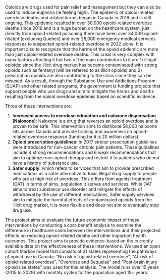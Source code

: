 
Opioids are drugs used for pain relief and management but they can also be used to induce euphoria (ie feeling high). The epidemic of opioid-related overdose deaths and related harms began in Canada in 2016 and is still ongoing. This epidemic resulted in over 30,000 opioid-related overdose deaths since 2016 and is a huge burden on the healthcare system, just directly from opioid-related poisoning there have been over 34,000 opioid-related (excluding Quebec) and over 28,000 emergency medical services responses to suspected opioid-related overdose in 2022 alone. It is important also to recognize that the harms of the opioid epidemic are more than just opioid-related overdose deaths. This crisis is very complex with many factors affecting it but two of the main contributors to it are 1) illegal opioids: since the illicit drug market has become contaminated with strong opioids such as fentanyl (will be referred to as illicit opioids) and 2) prescription opioids are also contributing to the crisis since they can be misused. As a result, through the Substance Use and Addictions Program (SUAP) and other related programs, the government is funding projects that support people who use drugs and aim to mitigate the harms and deaths resulting from the opioid overdose epidemic based on scientific evidence.

Three of these interventions are:

1)  **Increased access to overdose education and naloxone dispensation (Naloxone)**: Naloxone is a drug that reverses an opioid overdose and is proven to be safe. This intervention aims to distribute 58,000 naloxone kits across Canada and provide training and awareness on opioid-related overdose response (funding for it is 20 million dollars).
2)  **Opioid prescription guidelines**: In 2017 stricter prescription guidelines were introduced for non-cancer chronic pain patients. These guidelines include 4 strong recommendations and 6 weak recommendations that aim to optimize non-opioid therapy and restrict it to patients who do not have a history of substance use.
3)  **Safer supply**: which refers to services that aim to provide prescribed medications as a safer alternative to toxic illegal drug supply to people who are at high risk of overdose. This differs from agonist treatment (OAT) in terms of aims, population it serves and services. While OAT aims to treat substance use disorder and mitigate the effects of withdrawal by the use of different medications, Safer supply services aim to mitigate the harmful effects of contaminated opioids from the illicit drug market, it is more flexible and does not aim to eventually stop drug use.  

This project aims to evaluate the future economic impact of these interventions by conducting a cost-benefit analysis to examine the difference in healthcare costs between the interventions and their projected effects on reducing opioid-related deaths and other important health outcomes. This project aims to provide evidence-based on the currently available data on the effectiveness of these interventions. We used an open cohort Markov model that consists of 31 states representing the pathways of opioid use in Canada: "No risk of opioid-related overdose", "At-risk of opioid-related overdose", "Overdose and Sequelae" and "Post-brain injury opioid use states" was used for this analysis. The model runs over 15 years (2015 to 2029) with monthly cycles for the population aged 15+ years.
